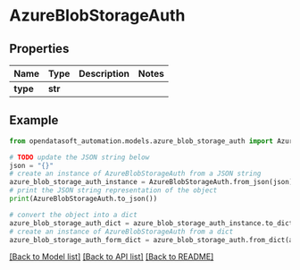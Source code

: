 # AzureBlobStorageAuth


## Properties

Name | Type | Description | Notes
------------ | ------------- | ------------- | -------------
**type** | **str** |  | 

## Example

```python
from opendatasoft_automation.models.azure_blob_storage_auth import AzureBlobStorageAuth

# TODO update the JSON string below
json = "{}"
# create an instance of AzureBlobStorageAuth from a JSON string
azure_blob_storage_auth_instance = AzureBlobStorageAuth.from_json(json)
# print the JSON string representation of the object
print(AzureBlobStorageAuth.to_json())

# convert the object into a dict
azure_blob_storage_auth_dict = azure_blob_storage_auth_instance.to_dict()
# create an instance of AzureBlobStorageAuth from a dict
azure_blob_storage_auth_form_dict = azure_blob_storage_auth.from_dict(azure_blob_storage_auth_dict)
```
[[Back to Model list]](../README.md#documentation-for-models) [[Back to API list]](../README.md#documentation-for-api-endpoints) [[Back to README]](../README.md)



